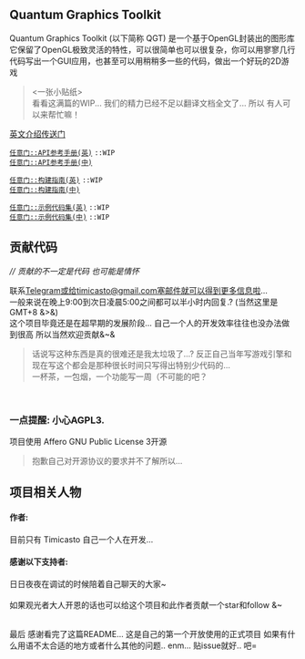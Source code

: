 ## Quantum Graphics Toolkit
Quantum Graphics Toolkit (以下简称 QGT) 是一个基于OpenGL封装出的图形库<br>
它保留了OpenGL极致灵活的特性，可以很简单也可以很复杂，你可以用寥寥几行代码写出一个GUI应用，也甚至可以用稍稍多一些的代码，做出一个好玩的2D游戏

> <一张小贴纸><br>
> 看看这满篇的WIP... 我们的精力已经不足以翻译文档全文了... 所以 有人可以来帮忙嘛！

[英文介绍传送门](./README.md)<br>

[`任意门::API参考手册(英)`](./doc/ref/en/intro.md) `::WIP`<br>
[`任意门::API参考手册(中)`](./doc/ref/zh/intro.md)
<br>

[`任意门::构建指南(英)`](./doc/ins/en/building.md) `::WIP`<br>
[`任意门::构建指南(中)`](./doc/ins/zh/building.md)
<br>

[`任意门::示例代码集(英)`](./doc/ex/en/intro.md) `::WIP`<br>
[`任意门::示例代码集(中)`](./doc/ex/zh/intro.md) `::WIP`
<br>

## 贡献代码

_// 贡献的不一定是代码 也可能是情怀_

联系[Telegram](https://t.me/Timicasto)或给timicasto@gmail.com塞邮件就可以得到更多信息啦...<br>
一般来说在晚上9:00到次日凌晨5:00之间都可以半小时内回复.? (当然这里是GMT+8 &>&) <br>
这个项目毕竟还是在超早期的发展阶段... 自己一个人的开发效率往往也没办法做到很高 所以当然欢迎贡献&~&
> 话说写这种东西是真的很难还是我太垃圾了...? 反正自己当年写游戏引擎和现在写这个都会是那种很长时间只写得出特别少代码的...<br>
> 一杯茶，一包烟，一个功能写一周（不可能的吧？
<br>

### 一点提醒: 小心AGPL3.
项目使用 Affero GNU Public License 3开源
> 抱歉自己对开源协议的要求并不了解所以...

## 项目相关人物
#### 作者:
目前只有 Timicasto 自己一个人在开发...
#### 感谢以下支持者:
日日夜夜在调试的时候陪着自己聊天的大家~
<br><br>
如果观光者大人开恩的话也可以给这个项目和此作者贡献一个star和follow &~<br><br>

最后 感谢看完了这篇README... 这是自己的第一个开放使用的正式项目 如果有什么用语不太合适的地方或者什么其他的问题.. enm... 贴issue就好.. 吧=